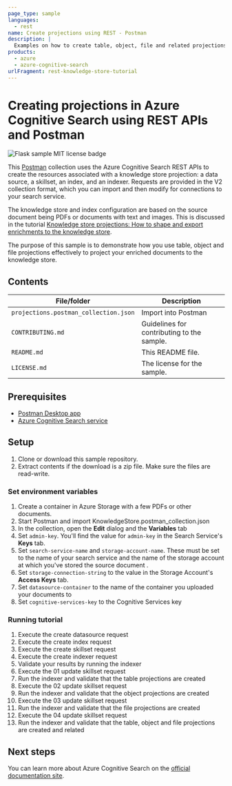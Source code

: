 ```yaml
---
page_type: sample
languages:
  - rest
name: Create projections using REST - Postman
description: |
  Examples on how to create table, object, file and related projections in the knowledge store
products:
  - azure
  - azure-cognitive-search
urlFragment: rest-knowledge-store-tutorial
---
```


#  Creating projections in Azure Cognitive Search using REST APIs and Postman

![Flask sample MIT license badge](https://img.shields.io/badge/license-MIT-green.svg)

This [Postman](https://www.getpostman.com/) collection uses the Azure Cognitive Search REST APIs to create the resources associated with a knowledge store projection: a data source, a skillset, an index, and an indexer. Requests are provided in the V2 collection format, which you can import and then modify for connections to your search service.

The knowledge store and index configuration are based on the source document being PDFs or documents with text and images. This is discussed in the tutorial [Knowledge store projections: How to shape and export enrichments to the knowledge store](https://docs.microsoft.com/azure/search/knowledge-store-projections-examples).

The purpose of this sample is to demonstrate how you use table, object and file projections effectively to project your enriched documents to the knowledge store. 

## Contents

| File/folder | Description |
|-------------|-------------|
| `projections.postman_collection.json`       | Import into Postman |
| `CONTRIBUTING.md` | Guidelines for contributing to the sample. |
| `README.md` | This README file. |
| `LICENSE.md`   | The license for the sample. |

## Prerequisites

- [Postman Desktop app](https://www.getpostman.com/)
- [Azure Cognitive Search service](https://docs.microsoft.com/azure/search/search-create-service-portal)

## Setup

1. Clone or download this sample repository.
1. Extract contents if the download is a zip file. Make sure the files are read-write.

### Set environment variables

1. Create a container in Azure Storage with a few PDFs or other documents.
1. Start Postman and import KnowledgeStore.postman_collection.json
1. In the collection, open the **Edit** dialog and the **Variables** tab
1. Set `admin-key`. You'll find the value for `admin-key` in the Search Service's **Keys** tab. 
1. Set `search-service-name` and `storage-account-name`. These must be set to the name of your search service and the name of the storage account at which you've stored the source document .
1. Set `storage-connection-string` to the value in the Storage Account's **Access Keys** tab. 
1. Set `datasource-container` to the name of the container you uploaded your documents to
1. Set `cognitive-services-key` to the Cognitive Services key

### Running tutorial

1. Execute the create datasource request
1. Execute the create index request
1. Execute the create skillset request
1. Execute the create indexer request
1. Validate your results by running the indexer
1. Execute the 01 update skillset request
1. Run the indexer and validate that the table projections are created
1. Execute the 02 update skillset request
1. Run the indexer and validate that the object projections are created
1. Execute the 03 update skillset request
1. Run the indexer and validate that the file projections are created
1. Execute the 04 update skillset request
1. Run the indexer and validate that the table, object and file projections are created and related

## Next steps

You can learn more about Azure Cognitive Search on the [official documentation site](https://docs.microsoft.com/azure/search).
